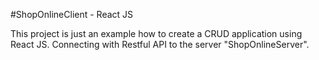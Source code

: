 #ShopOnlineClient - React JS

This project is just an example how to create a CRUD application using React JS. Connecting with Restful API to the server "ShopOnlineServer".